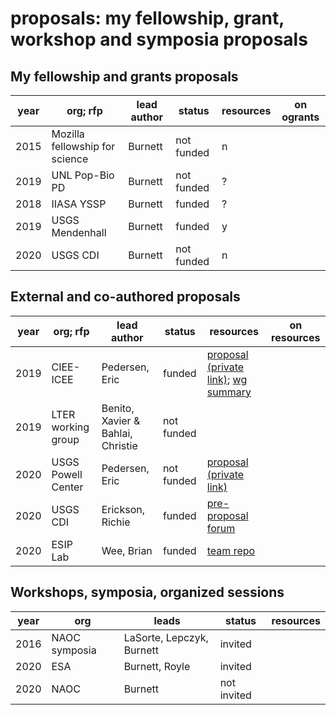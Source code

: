 # proposals: my fellowship, grant, workshop and symposia proposals

## My fellowship and grants proposals

| year | org; rfp | lead author | status | resources | on ogrants |
| ---| ------| ---| ---| ---| ---|
| 2015 | Mozilla fellowship for science | Burnett | not funded | n |  
| 2019 | UNL Pop-Bio PD | Burnett |  not funded | ? |  
| 2018 | IIASA YSSP | Burnett |  funded | ?  | 
| 2019 | USGS Mendenhall | Burnett |  funded | y |  
| 2020 | USGS CDI | Burnett | not funded | n  | 


## External and co-authored proposals

| year | org; rfp | lead author | status | resources | on resources |
| ---| ------| ---| ---| ---| ---|
| 2019 | CIEE-ICEE | Pedersen, Eric | funded | [proposal (private link)](https://github.com/regime-shifts/working-group-info); [wg summary](https://www.ciee-icee.ca/synthesis.html) |  
| 2019 | LTER working group | Benito, Xavier & Bahlai, Christie | not funded |  
| 2020 | USGS Powell Center|  Pedersen, Eric | not funded | [proposal (private link)](https://github.com/regime-shifts/working-group-info)
| 2020 | USGS CDI|  Erickson, Richie | funded | [pre-proposal forum](https://my.usgs.gov/confluence/display/cdi/Using+Jupyter+Notebooks+to+tell+data+stories+and+create+reproducible+workflows)
| 2020 | ESIP Lab | Wee, Brian | funded  | [team repo](https://github.com/USAvian/esiplab2020-neo4j)

## Workshops, symposia, organized sessions

| year | org | leads | status | resources |
| ---| ------| ---| ---| ---| 
| 2016 | NAOC symposia | LaSorte, Lepczyk, Burnett | invited | 
| 2020 | ESA | Burnett, Royle |  invited | 
| 2020 | NAOC | Burnett | not invited | 
